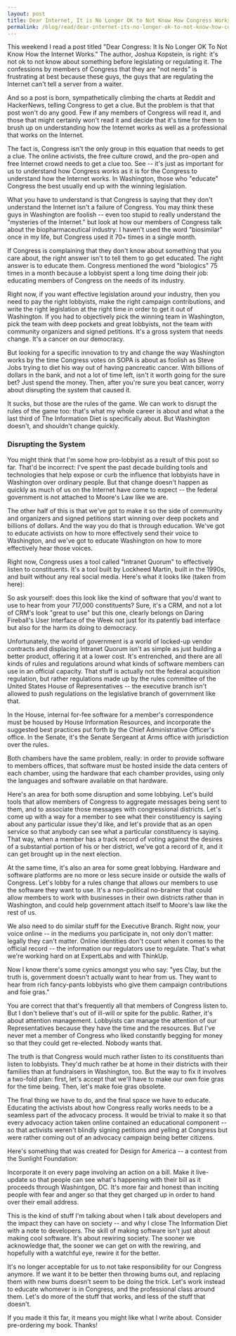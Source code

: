 ```yaml
---
layout: post
title: Dear Internet, It is No Longer OK to Not Know How Congress Works
permalink: /blog/read/dear-internet-its-no-longer-ok-to-not-know-how-congress-works
---
```

This weekend I read a post titled "Dear Congress: It Is No Longer OK To Not Know How the Internet Works." The author, Joshua Kopstein, is right: it's not ok to not know about something before legislating or regulating it. The confessions by members of Congress that they are "not nerds" is frustrating at best because these guys, the guys that are regulating the Internet can't tell a server from a waiter.

And so a post is born, sympathetically climbing the charts at Reddit and HackerNews, telling Congress to get a clue. But the problem is that that post won't do any good. Few if any members of Congress will read it, and those that might certainly won't read it and decide that it's time for them to brush up on understanding how the Internet works as well as a professional that works on the Internet.

The fact is, Congress isn't the only group in this equation that needs to get a clue. The online activists, the free culture crowd, and the pro-open and free Internet crowd needs to get a clue too. See -- it's just as important for us to understand how Congress works as it is for the Congress to understand how the Internet works. In Washington, those who "educate" Congress the best usually end up with the winning legislation.

What you have to understand is that Congress is saying that they don't understand the Internet isn't a failure of Congress. You may think these guys in Washington are foolish -- even too stupid to really understand the "mysteries of the Internet." but look at how our members of Congress talk about the biopharmaceutical industry: I haven't used the word "biosimilar" once in my life, but Congress used it 70+ times in a single month.

If Congress is complaining that they don't know about something that you care about, the right answer isn't to tell them to go get educated. The right answer is to educate them. Congress mentioned the word "biologics" 75 times in a month because a lobbyist spent a long time doing their job: educating members of Congress on the needs of its industry.

Right now, if you want effective legislation around your industry, then you need to pay the right lobbyists, make the right campaign contributions, and write the right legislation at the right time in order to get it out of Washington. If you had to objectively pick the winning team in Washington, pick the team with deep pockets and great lobbyists, not the team with community organizers and signed petitions. It's a gross system that needs change. It's a cancer on our democracy.

But looking for a specific innovation to try and change the way Washington works by the time Congress votes on SOPA is about as foolish as Steve Jobs trying to diet his way out of having pancreatic cancer. With billions of dollars in the bank, and not a lot of time left, isn't it worth going for the sure bet? Just spend the money. Then, after you're sure you beat cancer, worry about disrupting the system that caused it.

It sucks, but those are the rules of the game. We can work to disrupt the rules of the game too: that's what my whole career is about and what a the last third of The Information Diet is specifically about. But Washington doesn't, and shouldn't change quickly.

### Disrupting the System

You might think that I'm some how pro-lobbyist as a result of this post so far. That'd be incorrect: I've spent the past decade building tools and technologies that help expose or curb the influence that lobbyists have in Washington over ordinary people. But that change doesn't happen as quickly as much of us on the Internet have come to expect -- the federal government is not attached to Moore's Law like we are.

The other half of this is that we've got to make it so the side of community and organizers and signed petitions start winning over deep pockets and billions of dollars. And the way you do that is through education. We've got to educate activists on how to more effectively send their voice to Washington, and we've got to educate Washington on how to more effectively hear those voices.

Right now, Congress uses a tool called "Intranet Quorum" to effectively listen to constituents. It's a tool built by Lockheed Martin, built in the 1990s, and built without any real social media. Here's what it looks like (taken from here):

So ask yourself: does this look like the kind of software that you'd want to use to hear from your 717,000 constituents? Sure, it's a CRM, and not a lot of CRM's look "great to use" but this one, clearly belongs on Daring Fireball's User Interface of the Week not just for its patently bad interface but also for the harm its doing to democracy.

Unfortunately, the world of government is a world of locked-up vendor contracts and displacing Intranet Quorum isn't as simple as just building a better product, offering it at a lower cost. It's entrenched, and there are all kinds of rules and regulations around what kinds of software members can use in an official capacity. That stuff is actually not the federal acquisition regulation, but rather regulations made up by the rules committee of the United States House of Representatives -- the executive branch isn't allowed to push regulations on the legislative branch of government like that.

In the House, internal for-fee software for a member's correspondence must be housed by House Information Resources, and incorporate the suggested best practices put forth by the Chief Administrative Officer's office. In the Senate, it's the Senate Sergeant at Arms office with jurisdiction over the rules.

Both chambers have the same problem, really: in order to provide software to members offices, that software must be hosted inside the data centers of each chamber, using the hardware that each chamber provides, using only the languages and software available on that hardware.

Here's an area for both some disruption and some lobbying. Let's build tools that allow members of Congress to aggregate messages being sent to them, and to associate those messages with congressional districts. Let's come up with a way for a member to see what their constituency is saying about any particular issue they'd like, and let's provide that as an open service so that anybody can see what a particular constituency is saying. That way, when a member has a track record of voting against the desires of a substantial portion of his or her district, we've got a record of it, and it can get brought up in the next election.

At the same time, it's also an area for some great lobbying. Hardware and software platforms are no more or less secure inside or outside the walls of Congress. Let's lobby for a rules change that allows our members to use the software they want to use. It's a non-political no-brainer that could allow members to work with businesses in their own districts rather than in Washington, and could help government attach itself to Moore's law like the rest of us.

We also need to do similar stuff for the Executive Branch. Right now, your voice online -- in the mediums you participate in, not only don't matter: legally they can't matter. Online identities don't count when it comes to the official record -- the information our regulators use to regulate. That's what we're working hard on at ExpertLabs and with ThinkUp.

Now I know there's some cynics amongst you who say: "yes Clay, but the truth is, government doesn't actually want to hear from us. They want to hear from rich fancy-pants lobbyists who give them campaign contributions and foie gras."

You are correct that that's frequently all that members of Congress listen to. But I don't believe that's out of ill-will or spite for the public. Rather, it's about attention management. Lobbyists can manage the attention of our Representatives because they have the time and the resources. But I've never met a member of Congress who liked constantly begging for money so that they could get re-elected. Nobody wants that.

The truth is that Congress would much rather listen to its constituents than listen to lobbyists. They'd much rather be at home in their districts with their families than at fundraisers in Washington, too. But the way to fix it involves a two-fold plan: first, let's accept that we'll have to make our own foie gras for the time being. Then, let's make foie gras obsolete.

The final thing we have to do, and the final space we have to educate. Educating the activists about how Congress really works needs to be a seamless part of the advocacy process. It would be trivial to make it so that every advocacy action taken online contained an educational component -- so that activists weren't blindly signing petitions and yelling at Congress but were rather coming out of an advocacy campaign being better citizens.

Here's something that was created for Design for America -- a contest from the Sunlight Foundation:

Incorporate it on every page involving an action on a bill. Make it live-update so that people can see what's happening with their bill as it proceeds through Washintgon, DC. It's more fair and honest than inciting people with fear and anger so that they get charged up in order to hand over their email address.

This is the kind of stuff I'm talking about when I talk about developers and the impact they can have on society -- and why I close The Information Diet with a note to developers. The skill of making software isn't just about making cool software. It's about rewiring society. The sooner we acknowledge that, the sooner we can get on with the rewiring, and hopefully with a watchful eye, rewire it for the better.

It's no longer acceptable for us to not take responsibility for our Congress anymore. If we want it to be better then throwing bums out, and replacing them with new bums doesn't seem to be doing the trick. Let's work instead to educate whomever is in Congress, and the professional class around them. Let's do more of the stuff that works, and less of the stuff that doesn't.

If you made it this far, it means you might like what I write about. Consider pre-ordering my book. Thanks!
